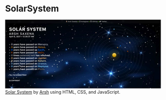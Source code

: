 # SolarSystem
<img src="https://raw.githubusercontent.com/arshsaxena/SolarSystem/main/imgs/screenshot.png">
<a href="https://arshsaxena.github.io/SolarSystem" target="_blank">Solar System</a> by <a href="https://instagram.com/arsh.saxena02" target="_blank">Arsh</a> using HTML, CSS, and JavaScript.
